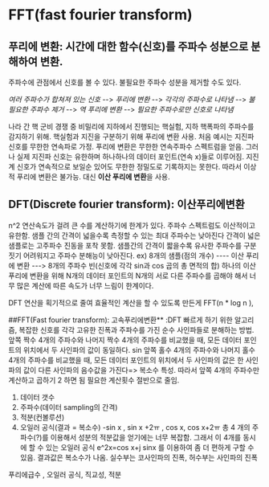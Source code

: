 # FFT(fast fourier transform)

## **푸리에 변환**: 시간에 대한 함수(신호)를 주파수 성분으로 분해하여 변환.
주파수에 관점에서 신호를 볼 수 있다. 불필요한 주파수 성분을 제거할 수도 있다.

*여러 주파수가 합쳐져 있는 신호* --> *푸리에 변환* --> *각각의 주파수로 나타냄* --> *불필요한 주파수 제거* --> *역 푸리에 변환* --> *필요한 주파수로만 신호로 나타냄*

나라 간 핵 군비 경쟁 중 비밀리에 지하에서 진행되는 핵실험, 지하 핵폭파의 주파수를 감지하기 위해. 핵실험과 지진을 구분하기 위해 푸리에 변환 사용.
처음 예시는 지진파 신호를 무한한 연속파로 가정. 푸리에 변환은 무한한 연속주파수 스펙트럼을 얻음. 
그러나 실제 지진파 신호는 유한하며 하나하나의 데이터 포인트(연속 x)들로 이루어짐. 지진계 신호가 연속적으로 보일순 있어도 무한한 정밀도로 기록하지는 못한다.
따라서 이상적 푸리에 변환은 불가능. 대신 **이산 푸리에 변환**을 사용. 

## **DFT(Discrete fourier transform): 이산푸리에변환**
n^2 연산속도가 걸려 큰 수를 계산하기에 한계가 있다. 주파수 스펙트럼도 이산적이고 유한함.
샘플 간의  간격이 넓을수록 측정할 수 있는 최대 주파수는 낮아진다 간격이 넓은 샘플로는 고주파수 진동을 포착 못함.
샘플간의 간격이 짧을수록 유사한 주파수를 구분짓기 어려워지고 주파수 분해능이 낮아진다.
ex) 8개의 샘플(점의 개수) ---- 이산 푸리에 변환 --->  8개의 주파수 빈(신호에 각각 sin과 cos 곱의 총 면적의 합)
하나의 이산 푸리에 변환을 위해 N개의 데이터 포인트의 N개의 서로 다른 주파수를 곱해야 해서 너무 많은 계산에 따른 속도가 너무 느림이 한계이다.

DFT 연산을 획기적으로 줄여 효율적인 계산을 할 수 있도록 만든게 FFT(n * log n ), 

##FFT(Fast fourier transform): 고속푸리에변환**
:DFT 빠르게 하기 위한 알고리즘, 복잡한  신호를 각각 고유한 진폭과 주파수를 가진 순수 사인파들로 분해하는 방법.
 앞쪽 짝수 4개의 주파수와  나머지 짝수 4개의 주파수를 비교했을 때, 모든 데이터 포인트의 위치에서 두 사인파의 값이 동일하다.
sin 앞쪽 홀수 4개의 주파수와  나머지 홀수 4개의 주파수를 비교했을 때, 모든 데이터 포인트의 위치에서 두 사인파의 값은 한 사인파의 값이 다른 사인파의 음수값을 가진다=> 복소수 특성. 
따라서 앞쪽 4개의 주파수만 계산하고 곱하기 2 하면 됨
필요한 계산횟수 절반으로 줄임.

1. 데이터 갯수
2. 주파수(데이터 sampling의 간격)
3. 적분(컨볼루션)
4. 오일러 공식(결과 = 복소수)
-sin x , sin x +2ㅠ , cos x, cos x+2ㅠ 총 4 개의 주파수(?)를 이용해서 성분의 적분값을 얻기에는 너무 복잡함.
그래서 이 4개를 동시에 할 수 있는 오일러 공식 e^2x=cos x+j sinx 를 이용하여 좀 더 편하게 구할 수 있음. 결과값은 복소수가 나옴. 실수부는 코사인파의 진폭, 허수부는 사인파의 진폭

푸리에급수 , 오일러 공식, 직교성, 적분